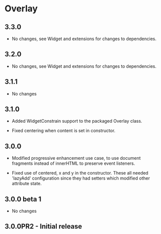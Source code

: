 Overlay
=======

3.3.0
-----

  * No changes, see Widget and extensions for changes to
    dependencies.

3.2.0
-----

  * No changes, see Widget and extensions for changes to
    dependencies.

3.1.1
-----

  * No changes

3.1.0
-----

  * Added WidgetConstrain support to the packaged Overlay class.

  * Fixed centering when content is set in constructor.

3.0.0
-----

  * Modified progressive enhancement use case, to use document
    fragments instead of innerHTML to preserve event listeners.

  * Fixed use of centered, x and y in the constructor. These all
    needed 'lazyAdd' configuration since they had setters which 
    modified other attribute state.

3.0.0 beta 1
------------

  * No changes

3.0.0PR2 - Initial release
--------------------------